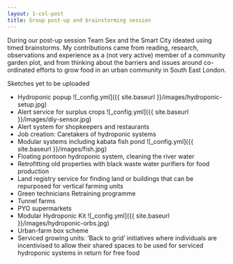 ```yaml
---
layout: 1-col-post
title: Group post-up and brainstorming session
---
```


During our post-up session Team Sex and the Smart City ideated using timed brainstorms.  My contributions came from reading, research, observations and experience as a (not very active) member of a 
community garden plot, and from thinking about the barriers and issues around co-ordinated efforts to grow food in an urban 
community in South East London.

Sketches yet to be uploaded

* Hydroponic popup ![_config.yml]({{ site.baseurl }}/images/hydroponic-setup.jpg)
* Alert service for surplus crops ![_config.yml]({{ site.baseurl }}/images/diy-sensor.jpg)
* Alert system for shopkeepers and restaurants
* Job creation: Caretakers of hydroponic systems
* Modular systems including kabata fish pond ![_config.yml]({{ site.baseurl }}/images/fish.jpg)
* Floating pontoon hydroponic system, cleaning the river water
* Retrofitting old properties with black waste water purifiers for food production
* Land registry service for finding land or buildings that can be repurposed for vertical farming units
* Green technicians Retraining programme
* Tunnel farms
* PYO supermarkets
* Modular Hydroponic Kit ![_config.yml]({{ site.baseurl }}/images/hydroponic-orbs.jpg)
* Urban-farm box scheme
* Serviced growing units: ’Back to grid’ initiatives where individuals are incentivised to allow their shared spaces to be used for serviced hydroponic systems in return for free food
